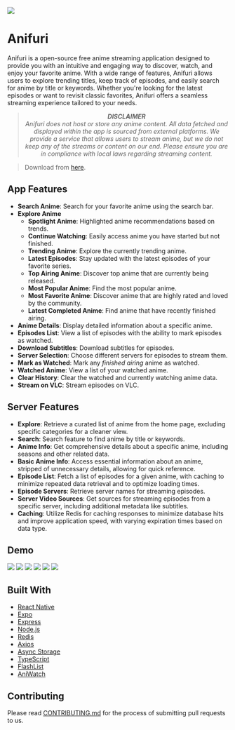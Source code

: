 ![](https://i.imgur.com/wIANk1D.png)

# Anifuri

Anifuri is a open-source free anime streaming application designed to provide you with an intuitive and engaging way to discover, watch, and enjoy your favorite anime. With a wide range of features, Anifuri allows users to explore trending titles, keep track of episodes, and easily search for anime by title or keywords. Whether you're looking for the latest episodes or want to revisit classic favorites, Anifuri offers a seamless streaming experience tailored to your needs.

><p align="center"><i><b>DISCLAIMER</b><br>Anifuri does not host or store any anime content. All data fetched and displayed within the app is sourced from external platforms. We provide a service that allows users to stream anime, but we do not keep any of the streams or content on our end. Please ensure you are in compliance with local laws regarding streaming content.</i></p>

> Download from [here](https://github.com/pratham-jaiswal/anifuri/releases/latest).

## App Features

- **Search Anime**: Search for your favorite anime using the search bar.
- **Explore Anime**
    - **Spotlight Anime**: Highlighted anime recommendations based on trends.
    - **Continue Watching**: Easily access anime you have started but not finished.
    - **Trending Anime**: Explore the currently trending anime.
    - **Latest Episodes**: Stay updated with the latest episodes of your favorite series.
    - **Top Airing Anime**: Discover top anime that are currently being released.
    - **Most Popular Anime**: Find the most popular anime.
    - **Most Favorite Anime**: Discover anime that are highly rated and loved by the community.
    - **Latest Completed Anime**: Find anime that have recently finished airing.
- **Anime Details**: Display detailed information about a specific anime.
- **Episodes List**: View a list of episodes with the ability to mark episodes as watched.
- **Download Subtitles**: Download subtitles for episodes.
- **Server Selection**: Choose different servers for episodes to stream them.
- **Mark as Watched**: Mark any *finished airing* anime as watched. 
- **Watched Anime**: View a list of your watched anime.
- **Clear History**: Clear the watched and currently watching anime data.
- **Stream on VLC**: Stream episodes on VLC.

## Server Features

- **Explore**: Retrieve a curated list of anime from the home page, excluding specific categories for a cleaner view.
- **Search**: Search feature to find anime by title or keywords.
- **Anime Info**: Get comprehensive details about a specific anime, including seasons and other related data.
- **Basic Anime Info**: Access essential information about an anime, stripped of unnecessary details, allowing for quick reference.
- **Episode List**: Fetch a list of episodes for a given anime, with caching to minimize repeated data retrieval and to optimize loading times.
- **Episode Servers**: Retrieve server names for streaming episodes.
- **Server Video Sources**: Get sources for streaming episodes from a specific server, including additional metadata like subtitles.
- **Caching**: Utilize Redis for caching responses to minimize database hits and improve application speed, with varying expiration times based on data type.

## Demo

![](https://i.imgur.com/nqQHQQkl.jpg)
![](https://i.imgur.com/Zz2DFx8l.jpg)
![](https://i.imgur.com/Mhvjh6hl.jpg)
![](https://i.imgur.com/BBvZOHZl.jpg)
![](https://i.imgur.com/cg8rWDql.jpg)
![](https://i.imgur.com/feMRUdBl.jpg)

## Built With

- [React Native](https://reactnative.dev/)
- [Expo](https://expo.dev/)
- [Express](https://expressjs.com/)
- [Node.js](https://nodejs.org/)
- [Redis](https://redis.io/)
- [Axios](https://axios-http.com/)
- [Async Storage](https://react-native-async-storage.github.io/async-storage/)
- [TypeScript](https://www.typescriptlang.org/)
- [FlashList](https://github.com/shopify/flash-list)
- [AniWatch](https://github.com/ghoshRitesh12/aniwatch)

## Contributing

Please read [CONTRIBUTING.md](https://github.com/pratham-jaiswal/anifuri/blob/main/CONTRIBUTING.md) for the process of submitting pull requests to us.
